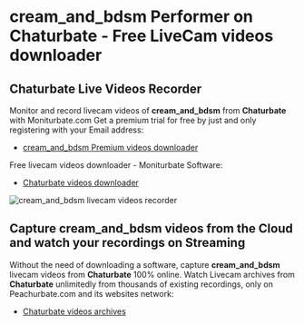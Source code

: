 # cream_and_bdsm Performer on Chaturbate - Free LiveCam videos downloader

## Chaturbate Live Videos Recorder

Monitor and record livecam videos of **cream_and_bdsm** from **Chaturbate** with Moniturbate.com
Get a premium trial for free by just and only registering with your Email address:
* [cream_and_bdsm Premium videos downloader](https://moniturbate.com/request-demo-licence-key.html)

Free livecam videos downloader - Moniturbate Software:
* [Chaturbate videos downloader](https://moniturbate.com/moniturbate-download-software.html)

![cream_and_bdsm livecam videos recorder](https://peachurnet.com/templates/moniturbate-software.png)


## Capture cream_and_bdsm videos from the Cloud and watch your recordings on Streaming

Without the need of downloading a software, capture **cream_and_bdsm** livecam videos from **Chaturbate** 100% online.
Watch Livecam archives from **Chaturbate** unlimitedly from thousands of existing recordings, only on Peachurbate.com and its websites network:
* [Chaturbate videos archives](https://peachurnet.com/)